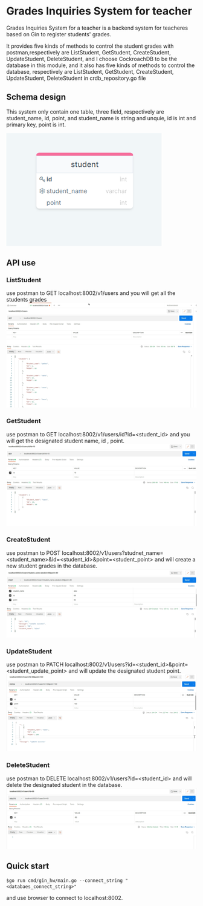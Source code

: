 # Grades Inquiries System for teacher 
Grades Inquiries System for a teacher is a backend system for teacheres based on Gin to register students' grades.

It provides five kinds of methods to control the student grades with postman,respectively are ListStudent, GetStudent, CreateStudent, UpdateStudent, DeleteStudent, and I choose CockroachDB to be the database in this module, and it also has five kinds of methods to control the database, respectively are ListStudent, GetStudent, CreateStudent, UpdateStudent, DeleteStudent in crdb_repository.go file


## Schema design 
This system only contain one table, three field, respectively are student_name, id, point, and student_name is string and unquie, id is int and primary key, point is int.

![alt text](https://github.com/sanoisaboy/gin_hw/blob/main/student_grade_schema.PNG)

## API use
### ListStudent
use postman to GET localhost:8002/v1/users and you will get all the students grades
![alt text](https://github.com/sanoisaboy/gin_hw/blob/main/555319.png)

### GetStudent
use postman to GET localhost:8002/v1/users/id?id=<student_id> and you will get the designated student name, id , point.
![alt text](https://github.com/sanoisaboy/gin_hw/blob/main/16216348053558.png)

### CreateStudent
use postman to POST localhost:8002/v1/users?studnet_name=<student_name>&id=<student_id>&point=<student_point> and will create a new student grades in the database.
![alt text](https://github.com/sanoisaboy/gin_hw/blob/main/16216352730447.png)

### UpdateStudent
use postman to PATCH localhost:8002/v1/users?id=<student_id>&point=<student_update_point> and will update the designated student point.
![alt text](https://github.com/sanoisaboy/gin_hw/blob/main/16216355519108.png)

### DeleteStudent
use postman to DELETE localhost:8002/v1/users?id=<student_id> and will delete the designated student in the database.
![alt text](https://github.com/sanoisaboy/gin_hw/blob/main/16216357563794.png)

## Quick start

    $go run cmd/gin_hw/main.go --connect_string "<databaes_connect_string>"
and use browser to connect to localhost:8002.


